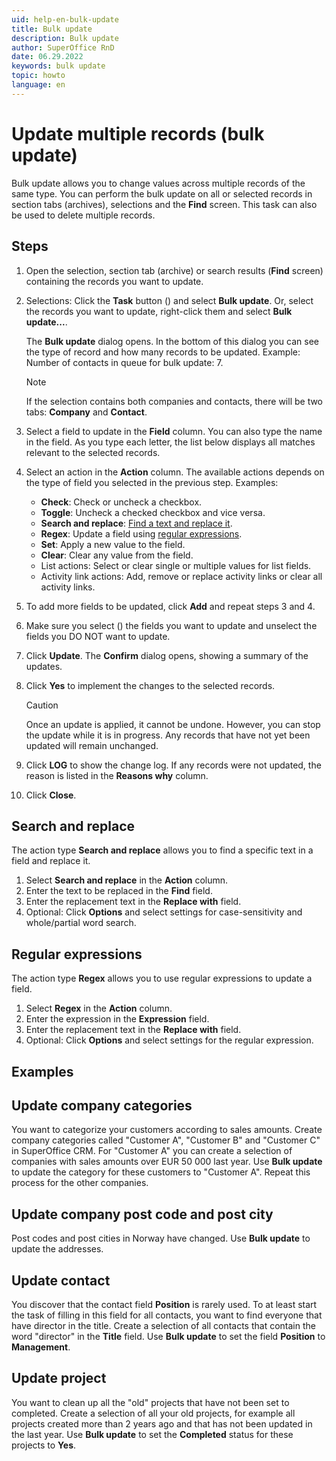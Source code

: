 ```yaml
---
uid: help-en-bulk-update
title: Bulk update
description: Bulk update
author: SuperOffice RnD
date: 06.29.2022
keywords: bulk update
topic: howto
language: en
---
```


# Update multiple records (bulk update)

Bulk update allows you to change values across multiple records of the same type. You can perform the bulk update on all or selected records in section tabs (archives), selections and the **Find** screen. This task can also be used to delete multiple records.

## Steps

1. Open the selection, section tab (archive) or search results (**Find** screen) containing the records you want to update.

2. Selections: Click the **Task** button (<i class="ph ph-dots-three-circle-vertical" aria-hidden="true"></i>) and select **Bulk update**.
    Or, select the records you want to update, right-click them and select **Bulk update...**.

    The **Bulk update** dialog opens. In the bottom of this dialog you can see the type of record and how many records to be updated. Example: Number of contacts in queue for bulk update: 7.

    > [!NOTE]
    > If the selection contains both companies and contacts, there will be two tabs: **Company** and **Contact**.

3. Select a field to update in the **Field** column. You can also type the name in the field. As you type each letter, the list below displays all matches relevant to the selected records.

4. Select an action in the **Action** column. The available actions depends on the type of field you selected in the previous step. Examples:

    * **Check**: Check or uncheck a checkbox.
    * **Toggle**: Uncheck a checked checkbox and vice versa.
    * **Search and replace**: [Find a text and replace it](#search-and-replace).
    * **Regex**: Update a field using [regular expressions](#regex).
    * **Set**: Apply a new value to the field.
    * **Clear**: Clear any value from the field.
    * List actions: Select or clear single or multiple values for list fields.
    * Activity link actions: Add, remove or replace activity links or clear all activity links.

5. To add more fields to be updated, click **Add** and repeat steps 3 and 4.

6. Make sure you select (<i class="ph ph-check" aria-hidden="true"></i>) the fields you want to update and unselect the fields you DO NOT want to update.

7. Click **Update**. The **Confirm** dialog opens, showing a summary of the updates.

8. Click **Yes** to implement the changes to the selected records.

    > [!CAUTION]
    > Once an update is applied, it cannot be undone. However, you can stop the update while it is in progress. Any records that have not yet been updated will remain unchanged.

9. Click **LOG** to show the change log. If any records were not updated, the reason is listed in the **Reasons why** column.

10. Click **Close**.

## <a id="search-and-replace"></a>Search and replace

The action type **Search and replace** allows you to find a specific text in a field and replace it.

1. Select **Search and replace** in the **Action** column.
2. Enter the text to be replaced in the **Find** field.
3. Enter the replacement text in the **Replace with** field.
4. Optional: Click **Options** and select settings for case-sensitivity and whole/partial word search.

## <a id="regex"></a>Regular expressions

The action type **Regex** allows you to use regular expressions to update a field.

1. Select **Regex** in the **Action** column.
2. Enter the expression in the **Expression** field.
3. Enter the replacement text in the **Replace with** field.
4. Optional: Click **Options** and select settings for the regular expression.

## Examples

## Update company categories

You want to categorize your customers according to sales amounts. Create company categories called "Customer A", "Customer B" and "Customer C" in SuperOffice CRM. For "Customer A" you can create a selection of companies with sales amounts over EUR 50 000 last year. Use **Bulk update** to update the category for these customers to "Customer A". Repeat this process for the other companies.

## Update company post code and post city

Post codes and post cities in Norway have changed. Use **Bulk update** to update the addresses.

## Update contact

You discover that the contact field **Position** is rarely used. To at least start the task of filling in this field for all contacts, you want to find everyone that have director in the title. Create a selection of all contacts that contain the word "director" in the **Title** field. Use **Bulk update** to set the field **Position** to **Management**.

## Update project

You want to clean up all the "old" projects that have not been set to completed. Create a selection of all your old projects, for example all projects created more than 2 years ago and that has not been updated in the last year. Use **Bulk update** to set the **Completed** status for these projects to **Yes**.
